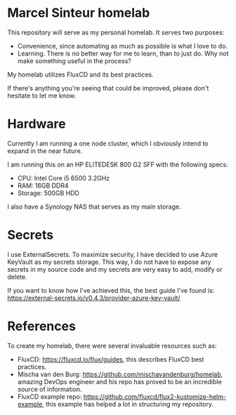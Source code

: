 # Marcel Sinteur homelab
This repository will serve as my personal homelab. It serves two purposes:
- Convenience, since automating as much as possible is what I love to do.
- Learning. There is no better way for me to learn, than to just do. Why not make something useful in the process?

My homelab utilizes FluxCD and its best practices.

If there's anything you're seeing that could be improved, please don't hesitate to let me know.

# Hardware
Currently I am running a one node cluster, which I obviously intend to expand in the near future. 

I am running this on an HP ELITEDESK 800 G2 SFF with the following specs:
- CPU: Intel Core i5 6500 3.2GHz
- RAM: 16GB DDR4
- Storage: 500GB HDD

I also have a Synology NAS that serves as my main storage. 

# Secrets
I use ExternalSecrets. To maximize security, I have decided to use Azure KeyVault as my secrets storage. This way, I do not have to expose any secrets in my source code and my secrets are very easy to add, modify or delete.

If you want to know how I've achieved this, the best guide I've found is: https://external-secrets.io/v0.4.3/provider-azure-key-vault/

# References
To create my homelab, there were several invaluable resources such as:
- FluxCD: https://fluxcd.io/flux/guides, this describes FluxCD best practices.
- Mischa van den Burg: https://github.com/mischavandenburg/homelab, amazing DevOps engineer and his repo has proved to be an incredible source of information.
- FluxCD example repo: https://github.com/fluxcd/flux2-kustomize-helm-example, this example has helped a lot in structuring my repository.
